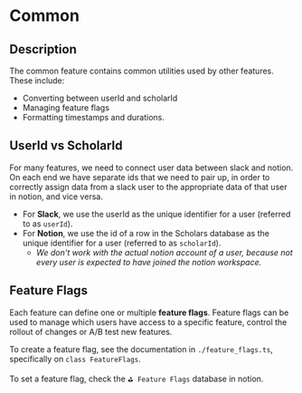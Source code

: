 # Common

## Description

The common feature contains common utilities used by other features. These include:

- Converting between userId and scholarId
- Managing feature flags
- Formatting timestamps and durations.

## UserId vs ScholarId

For many features, we need to connect user data between slack and notion. On each end we have separate ids that we need to pair up, in order to correctly assign data from a slack user to the appropriate data of that user in notion, and vice versa.

- For **Slack**, we use the userId as the unique identifier for a user (referred to as `userId`).
- For **Notion**, we use the id of a row in the Scholars database as the unique identifier for a user (referred to as `scholarId`).
  - _We don't work with the actual notion account of a user, because not every user is expected to have joined the notion workspace._

## Feature Flags

Each feature can define one or multiple **feature flags**. Feature flags can be used to manage which users have access to a specific feature, control the rollout of changes or A/B test new features.

To create a feature flag, see the documentation in `./feature_flags.ts`, specifically on `class FeatureFlags`.

To set a feature flag, check the `⛳️ Feature Flags` database in notion.
